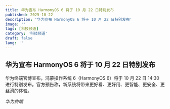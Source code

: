 ```yaml
---
title: 华为宣布 HarmonyOS 6 将于 10 月 22 日特别发布
published: 2025-10-22
description: '华为宣布 HarmonyOS 6 将于 10 月 22 日特别发布'
image: ''
tags: [科技频道]
category: '科技频道'
draft: false
lang: ''
---
```


## 华为宣布 HarmonyOS 6 将于 10 月 22 日特别发布

华为终端官博宣布，鸿蒙操作系统 6（HarmonyOS 6）将于 10 月 22 日 14:30 进行特别发布。官方预告称，新系统将带来更好看、更好用、更智能、更安全、更丝滑的体验。

*华为终端*
